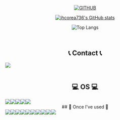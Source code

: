 <div align="center">
     
[![GITHUB](https://hits.seeyoufarm.com/api/count/incr/badge.svg?url=https%3A%2F%2Fgithub.com%2Fjhcorea736&count_bg=%23F29494&title_bg=%232F2E2E&icon=github.svg&icon_color=%23FFFFFF&title=GITHUB&edge_flat=false)](https://github.com/jhcorea736)

[![jhcorea736's GitHub stats](https://github-readme-stats.vercel.app/api?username=jhcorea736&theme=nord&hide_border=true&count_private=true)](https://github.com/jhcorea736/github-readme-stats)

![Top Langs](https://github-readme-stats.vercel.app/api/top-langs/?username=jhcorea736&layout=compact&theme=tokyonight)
 
<br>

## 📞 Contact 📞
<div style="display:flex; flex-direction:row;">
    <a href="mailto:jhcorea736@gmail.com">
        <img src="https://img.shields.io/badge/Gmail-D14836?style=for-the-badge&logo=gmail&logoColor=white&style=flat"> 
    </a>
</div><br>

## 💻 OS 💻
<div style="display:flex; flex-direction:row;">
     <img src="https://img.shields.io/badge/Android-3DDC84?style=for-the-badge&logo=android&logoColor=white">
     <img src="https://img.shields.io/badge/Linux-FCC624?style=for-the-badge&logo=linux&logoColor=black">
     <img src="https://img.shields.io/badge/Cent%20OS-262577?style=for-the-badge&logo=CentOS&logoColor=white">
     <img src="https://img.shields.io/badge/Kali_Linux-557C94?style=for-the-badge&logo=kali-linux&logoColor=white">
     <img src="https://img.shields.io/badge/Ubuntu-E95420?style=for-the-badge&logo=ubuntu&logoColor=white">
</div>
## 🔨 Once I've used 🔨
<div style="display:flex; flex-direction:row;">
    <img src="https://img.shields.io/badge/java-007396?style=for-the-badge&logo=java&logoColor=white">
    <img src="https://img.shields.io/badge/mysql-4479A1?style=for-the-badge&logo=mysql&logoColor=white"> 
    <img src="https://img.shields.io/badge/firebase-FFCA28?style=for-the-badge&logo=firebase&logoColor=white">
    <br>
    <img src="https://img.shields.io/badge/linux-FCC624?style=for-the-badge&logo=linux&logoColor=black"> 
    <br>
    <img src="https://img.shields.io/badge/html5-E34F26?style=flat-square&logo=html5&logoColor=white"> 
    <img src="https://img.shields.io/badge/css-1572B6?style=flat-square&logo=css3&logoColor=white"> 
    <img src="https://img.shields.io/badge/javascript-F7DF1E?style=flat-square&logo=javascript&logoColor=black">
    <br>
    <img src="https://img.shields.io/badge/python-3776AB?style=flat-square&logo=python&logoColor=white"> 
    <img src="https://img.shields.io/badge/OpenCV-5C3EE8?style=flat-square&logo=opencv&logoColor=white"> 
    <br>
     <img src="https://img.shields.io/badge/Unity-5C3EE8?&style=flat-square&logo=unity&logoColor=white">
</div>
</div>
